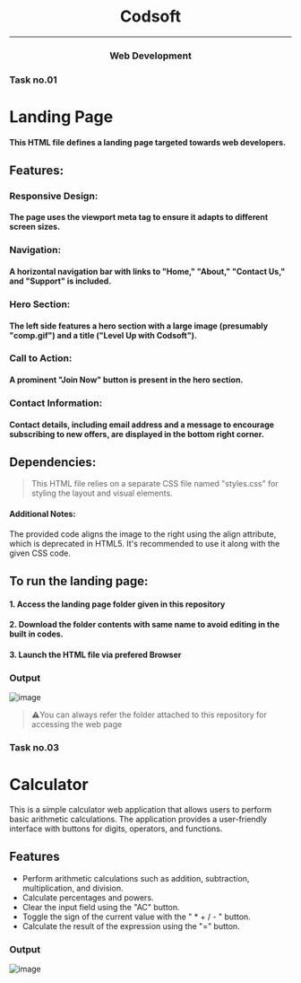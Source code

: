 <h1 align="center"> Codsoft </h1> 
<hr>

<h3 align="center">Web Development </h3>

### Task no.01

# Landing Page

#### This HTML file defines a landing page targeted towards web developers.

## Features:

### Responsive Design: 
#### The page uses the viewport meta tag to ensure it adapts to different screen sizes.
### Navigation: 
#### A horizontal navigation bar with links to "Home," "About," "Contact Us," and "Support" is included.
### Hero Section:
#### The left side features a hero section with a large image (presumably "comp.gif") and a title ("Level Up with Codsoft").
### Call to Action: 
#### A prominent "Join Now" button is present in the hero section.
### Contact Information: 
#### Contact details, including email address and a message to encourage subscribing to new offers, are displayed in the bottom right corner.


## Dependencies:

> This HTML file relies on a separate CSS file named "styles.css" for styling the layout and visual elements.

#### Additional Notes:

The provided code aligns the image to the right using the align attribute, which is deprecated in HTML5. It's recommended to use it along with the given CSS code.

## To run the landing page:


#### 1. Access the landing page folder given in this repository

#### 2. Download the folder contents with same name to avoid editing in the built in codes.

#### 3. Launch the HTML file via prefered Browser



### Output

![image](https://github.com/PSriVarshan/Codsoft_taskno1/assets/114944059/156b7fe6-78a5-4cee-99b4-a2c5febbbab7)


> ⚠️You can always refer the folder attached to this repository for accessing the web page



### Task no.03
# Calculator

This is a simple calculator web application that allows users to perform basic arithmetic calculations. The application provides a user-friendly interface with buttons for digits, operators, and functions.

## Features
* Perform arithmetic calculations such as addition, subtraction, multiplication, and division.
* Calculate percentages and powers.
* Clear the input field using the "AC" button.
* Toggle the sign of the current value with the " * + / - " button.
* Calculate the result of the expression using the "=" button.

### Output

![image](https://github.com/PSriVarshan/Codsoft_WebDev/assets/114944059/116e6062-ab5d-44c0-9923-01343e21ef5f)

